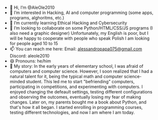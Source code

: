 - 👋 Hi, I’m @AleOle2010
- 👀 I’m interested in Hacking, AI and computer programming (some apps, programs, alghoritms, etc.)
- 🌱 I’m currently learning Ethical Hacking and Cybersecurity 
- 💞️ I’m looking to collaborate on some Python/HTML/CSS/JS programs (I also need a graphic designer)
  Unfortunately, my English is poor, but I will be happy to cooperate with people who speak Polish
  I am looking for people aged 10 to 15
- 📫 You can reach me here:
  Email: alessandropapa075@gmail.com
  Discord: aleole2010
- 😄 Pronouns: he/him
- 📖 My story:
  In the early years of elementary school, I was afraid of computers and computer science. However, I soon realized that I had a natural talent for it, being the typical math and computer science-minded student. This led me to start "befriending" computers, participating in competitions, and experimenting with computers. I enjoyed changing the defeault settings, testing different configurations and observing the outcomes, eventually losing my fear of making changes. Later on, my parents bought me a book about Python, and that's how it all began. I started enrolling in programming courses, testing different technologies, and now I am where I am today.
